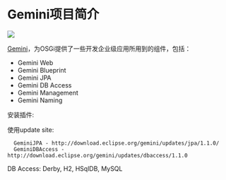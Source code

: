 
# Gemini项目简介

![](/images/e4/Gemini_Logo_Small.jpg)

[Gemini](http://wiki.eclipse.org/Gemini)，为OSGi提供了一些开发企业级应用所用到的组件，包括：

- Gemini Web
- Gemini Blueprint
- Gemini JPA
- Gemini DB Access
- Gemini Management
- Gemini Naming


安装插件:

使用update site:
```
  GeminiJPA - http://download.eclipse.org/gemini/updates/jpa/1.1.0/
  GeminiDBAccess - http://download.eclipse.org/gemini/updates/dbaccess/1.1.0
```

DB Access: Derby, H2, HSqlDB, MySQL

